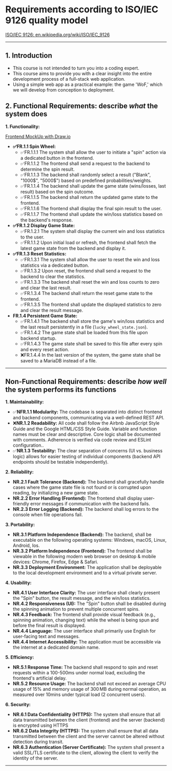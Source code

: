
# Requirements according to ISO/IEC 9126 quality model
[ISO/IEC 9126: en.wikipedia.org/wiki/ISO/IEC_9126](https://en.wikipedia.org/wiki/ISO/IEC_9126)

---

## 1. Introduction
- This course is not intended to turn you into a coding expert. 
- This course aims to provide you with a clear insight into the entire development process of a full-stack web application. 
- Using a simple web app as a practical example: the game 'WoF,' which we will develop from conception to deployment.

## 2. Functional Requirements: describe *what* the system does

**1. Functionality:**

[Frontend MockUp with Draw.io](./diagrams/wof-frontend-mockup.drawio)

* **✅FR.1.1 Spin Wheel:**
    * ✅FR.1.1.1 The system shall allow the user to initiate a "spin" action via a dedicated button in the frontend.
    * ✅FR.1.1.2 The frontend shall send a request to the backend to determine the spin result.
    * ✅FR.1.1.3 The backend shall randomly select a result ("Blank", "1000$", "5000$") based on predefined probabilities/weights.
    * ✅FR.1.1.4 The backend shall update the game state (wins/losses, last result) based on the spin outcome.
    * ✅FR.1.1.5 The backend shall return the updated game state to the frontend.
    * ✅FR.1.1.6 The frontend shall display the final spin result to the user.
    * ✅FR.1.1.7 The frontend shall update the win/loss statistics based on the backend's response.
* **✅FR.1.2 Display Game State:**
    * ✅FR.1.2.1 The system shall display the current win and loss statistics to the user.
    * ✅FR.1.1.2 Upon initial load or refresh, the frontend shall fetch the latest game state from the backend and display it.
* **✅FR.1.3 Reset Statistics:**
    * ✅FR.1.3.1 The system shall allow the user to reset the win and loss statistics via a dedicated button.
    * ✅FR.1.3.2 Upon reset, the frontend shall send a request to the backend to clear the statistics.
    * ✅FR.1.3.3 The backend shall reset the win and loss counts to zero and clear the last result.
    * ✅FR.1.3.4 The backend shall return the reset game state to the frontend.
    * ✅FR.1.3.5 The frontend shall update the displayed statistics to zero and clear the result message.
* **FR.1.4 Persistent Game State:**
    * ✅FR.1.4.1 The backend shall store the game's win/loss statistics and the last result persistently in a file (`lucky_wheel_state.json`).
    * ✅FR.1.4.2 The game state shall be loaded from this file upon backend startup.
    * ✅FR.1.4.3 The game state shall be saved to this file after every spin and every reset action.
    * ❌FR.1.4.4 In the last version of the system, the game state shall be saved to a MariaDB instead of a file.

---

## Non-Functional Requirements: describe *how well* the system performs its functions

**1. Maintainability:**
* ✅**NFR.1.1 Modularity:** The codebase is separated into distinct frontend and backend components, communicating via a well-defined REST API.
* ❌**NR.1.2 Readability:** All code shall follow the Airbnb JavaScript Style Guide and the Google HTML/CSS Style Guide. Variable and function names must be clear and descriptive. Core logic shall be documented with comments. Adherence is verified via code review and ESLint configuration..
* ✅**NR.1.3 Testability:** The clear separation of concerns (UI vs. business logic) allows for easier testing of individual components (backend API endpoints should be testable independently).

**2. Reliability:**
* **NR.2.1 Fault Tolerance (Backend):** The backend shall gracefully handle cases where the game state file is not found or is corrupted upon reading, by initializing a new game state.
* **NR.2.2 Error Handling (Frontend):** The frontend shall display user-friendly error messages if communication with the backend fails.
* **NR.2.3 Error Logging (Backend):** The backend shall log errors to the console when file operations fail.

**3. Portability:**
* **NR.3.1 Platform Independence (Backend):** The backend, shall be executable on the following operating systems: Windows, macOS, Linux, Android, Ios.
* **NR.3.2 Platform Independence (Frontend):** The frontend shall be viewable in the following modern web browser on desktop & mobile devices: Chrome, Firefox, Edge & Safari.
* **NR.3.3 Deployment Environment:** The application shall be deployable to the local development environment and to a virtual private server.

**4. Usability:**
* **NR.4.1 User Interface Clarity:** The user interface shall clearly present the "Spin" button, the result message, and the win/loss statistics.
* **NR.4.2 Responsiveness (UI):** The "Spin" button shall be disabled during the spinning animation to prevent multiple concurrent spins.
* **NR.4.3 Feedback:** The frontend shall provide visual feedback (e.g., spinning animation, changing text) while the wheel is being spun and before the final result is displayed.
* **NR.4.4 Language:** The user interface shall primarily use English for user-facing text and messages.
* **NR.4.4 Internet Accessibility:** The application must be accessible via the internet at a dedicated domain name.

**5. Efficiency:**
* **NR.5.1 Response Time:** The backend shall respond to spin and reset requests within a 100-500ms under normal load, excluding the frontend's artificial delay.
* **NR.5.2 Resource Usage:** The backend shall not exceed an average CPU usage of 15% and memory usage of 300 MB during normal operation, as measured over 10mins under typical load (2 concurrent users).

**6. Security:**
* **NR.6.1 Data Confidentiality (HTTPS):** The system shall ensure that all data transmitted between the client (frontend) and the server (backend) is encrypted using HTTPS 
* **NR.6.2 Data Integrity (HTTPS):** The system shall ensure that all data transmitted between the client and the server cannot be altered without detection during transit.
* **NR.6.3 Authentication (Server Certificate):** The system shall present a valid SSL/TLS certificate to the client, allowing the client to verify the identity of the server.

---